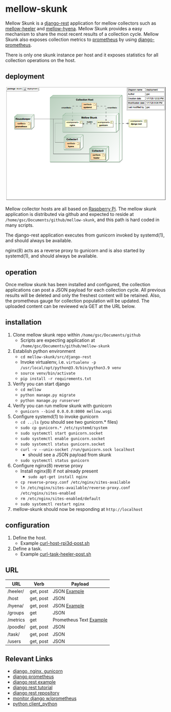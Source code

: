 # mellow-skunk
Mellow Skunk is a [django-rest](https://www.django-rest-framework.org/) application for mellow collectors such as [mellow-heeler](https://github.com/guycole/mellow-heeler) and [mellow-hyena](https://github.com/guycole/mellow-hyena).  Mellow Skunk provides a easy mechanism to share the most recent results of a collection cycle.  Mellow Skunk also exposes collection metrics to [prometheus](https://prometheus.io/) by using [django-prometheus](https://github.com/korfuri/django-prometheus).

There is only one skunk instance per host and it exposes statistics for all collection operations on the host.

## deployment
![deployment](https://github.com/guycole/mellow-skunk/blob/main/md_uml/deployment.png)

Mellow collector hosts are all based on [Raspberry Pi](https://en.wikipedia.org/wiki/Raspberry_Pi).
The mellow skunk application is distributed via github and expected to reside at ```/home/gsc/Documents/github/mellow-skunk```, and this path is hard coded in many scripts.

The django-rest application executes from gunicorn invoked by systemd(1), and should always be available.  

nginx(8) acts as a reverse proxy to gunicorn and is also started by systemd(1), and should always be available.

## operation
Once mellow skunk has been installed and configured, the collection applications can post a JSON payload for each collection cycle.  All previous results will be deleted and only the freshest content will be retained.  Also, the prometheus gauge for collection population will be updated.  The uploaded content can be reviewed w/a GET at the URL below.

## installation
1. Clone mellow skunk repo within ```/home/gsc/Documents/github```
    + Scripts are expecting application at ```/home/gsc/Documents/github/mellow-skunk```
1. Establish python environment
    + ```cd mellow-skunk/src/django-rest```
    + Invoke virtualenv, i.e. ```virtualenv -p /usr/local/opt/python@3.9/bin/python3.9 venv```
    + ```source venv/bin/activate```
    + ```pip install -r requirements.txt```
1. Verify you can start django
    + ```cd mellow```
    + ```python manage.py migrate```
    + ```python manage.py runserver```
1. Verify you can run mellow skunk with gunicorn
    + ```gunicorn --bind 0.0.0.0:8000 mellow.wsgi```
1. Configure systemd(1) to invoke gunicorn
    + ```cd ..;ls``` (you should see two gunicorn.* files)
    + ```sudo cp gunicorn.* /etc/systemd/system```
    + ```sudo systemctl start gunicorn.socket```
    + ```sudo systemctl enable gunicorn.socket```
    + ```sudo systemctl status gunicorn.socket```
    + ```curl -v --unix-socket /run/gunicorn.sock localhost```
        + should see a JSON payload from skunk
    + ```sudo systemctl status gunicorn```
1. Configure nginx(8) reverse proxy
    + Install nginx(8) if not already present
        + ```sudo apt-get install nginx```
    + ```cp reverse-proxy.conf /etc/nginx/sites-available```
    + ```ln /etc/nginx/sites-available/reverse-proxy.conf /etc/nginx/sites-enabled```
    + ```rm /etc/nginx/sites-enabled/default```
    + ```sudo systemctl restart nginx```
1. mellow-skunk should now be responding at ```http://localhost```

## configuration
1. Define the host.
    + Example [curl-host-rpi3d-post.sh](https://github.com/guycole/mellow-skunk/blob/main/bin/curl-host-rpi3d-post.sh)
1. Define a task.
    + Example [curl-task-heeler-post.sh](https://github.com/guycole/mellow-skunk/blob/main/bin/curl-task-heeler-post.sh)

## URL
| URL       | Verb      | Payload                         |
| --------- | ----------|-------------------------------- |
| /heeler/  | get, post | JSON [Example](https://github.com/guycole/mellow-skunk/blob/main/bin/curl-heeler-test-post.sh) |
| /host     | get, post | JSON                            |
| /hyena/   | get, post | JSON [Example](https://github.com/guycole/mellow-skunk/blob/main/bin/curl-hyena-test-post.sh)  |
| /groups   | get       | JSON                            |
| /metrics  | get       | Prometheus Text [Example](https://github.com/guycole/mellow-skunk/blob/main/scrape.txt)|
| /poodle/  | get, post | JSON                            |
| /task/    | get, post | JSON                            |
| /users    | get, post | JSON                            |

## Relevant Links
+ [django, nginx, gunicorn](https://www.digitalocean.com/community/tutorials/how-to-set-up-django-with-postgres-nginx-and-gunicorn-on-ubuntu#step-7-creating-systemd-socket-and-service-files-for-gunicorn)
+ [django prometheus](https://github.com/korfuri/django-prometheus)
+ [django rest example](https://www.geeksforgeeks.org/how-to-create-a-basic-api-using-django-rest-framework/)
+ [django rest tutorial](https://www.django-rest-framework.org/tutorial/1-serialization/)
+ [django rest repository](https://github.com/encode/django-rest-framework)
+ [monitor django w/prometheus](https://blog.snapdragon.cc/posts/2022-12-monitor-django-with-prometheus/)
+ [python client_python](https://github.com/prometheus/client_python)
